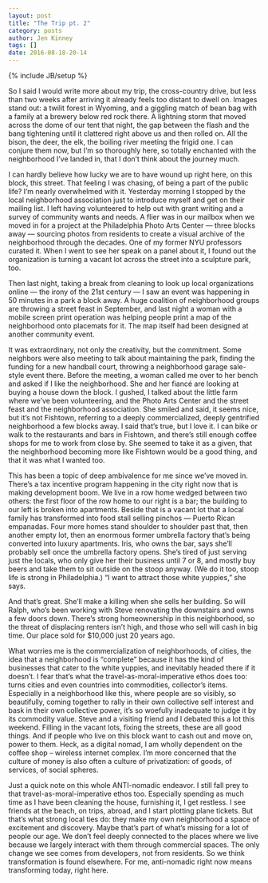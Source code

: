 ```yaml
---
layout: post
title: "The Trip pt. 2"
category: posts
author: Jen Kinney
tags: []
date: 2016-08-18-20-14
---
```

{% include JB/setup %}

So I said I would write more about my trip, the cross-country drive, but less than two weeks after arriving it already feels too distant to dwell on. Images stand out: a twilit forest in Wyoming, and a giggling match of bean bag with a family at a brewery below red rock there. A lightning storm that moved across the dome of our tent that night, the gap between the flash and the bang tightening until it clattered right above us and then rolled on. All the bison, the deer, the elk, the boiling river meeting the frigid one. I can conjure them now, but I’m so thoroughly here, so totally enchanted with the neighborhood I’ve landed in, that I don’t think about the journey much.

I can hardly believe how lucky we are to have wound up right here, on this block, this street. That feeling I was chasing, of being a part of the public life? I’m nearly overwhelmed with it. Yesterday morning I stopped by the local neighborhood association just to introduce myself and get on their mailing list. I left having volunteered to help out with grant writing and a survey of community wants and needs. A flier was in our mailbox when we moved in for a project at the Philadelphia Photo Arts Center — three blocks away — sourcing photos from residents to create a visual archive of the neighborhood through the decades. One of my former NYU professors curated it. When I went to see her speak on a panel about it, I found out the organization is turning a vacant lot across the street into a sculpture park, too.

Then last night, taking a break from cleaning to look up local organizations online — the irony of the 21st century — I saw an event was happening in 50 minutes in a park a block away. A huge coalition of neighborhood groups are throwing a street feast in September, and last night a woman with a mobile screen print operation was helping people print a map of the neighborhood onto placemats for it. The map itself had been designed at another community event.

It was extraordinary, not only the creativity, but the commitment. Some neighbors were also meeting to talk about maintaining the park, finding the funding for a new handball court, throwing a neighborhood garage sale-style event there. Before the meeting, a woman called me over to her bench and asked if I like the neighborhood. She and her fiancé are looking at buying a house down the block. I gushed, I talked about the little farm where we’ve been volunteering, and the Photo Arts Center and the street feast and the neighborhood association. She smiled and said, it seems nice, but it’s not Fishtown, referring to a deeply commercialized, deeply gentrified neighborhood a few blocks away. I said that’s true, but I love it. I can bike or walk to the restaurants and bars in Fishtown, and there’s still enough coffee shops for me to work from close by. She seemed to take it as a given, that the neighborhood becoming more like Fishtown would be a good thing, and that it was what I wanted too.

This has been a topic of deep ambivalence for me since we’ve moved in. There’s a tax incentive program happening in the city right now that is making development boom. We live in a row home wedged between two others: the first floor of the row home to our right is a bar; the building to our left is broken into apartments. Beside that is a vacant lot that a local family has transformed into food stall selling pinchos — Puerto Rican empanadas. Four more homes stand shoulder to shoulder past that, then another empty lot, then an enormous former umbrella factory that’s being converted into luxury apartments. Iris, who owns the bar, says she’ll probably sell once the umbrella factory opens. She’s tired of just serving just the locals, who only give her their business until 7 or 8, and mostly buy beers and take them to sit outside on the stoop anyway. (We do it too, stoop life is strong in Philadelphia.) “I want to attract those white yuppies,” she says.

And that’s great. She’ll make a killing when she sells her building. So will Ralph, who’s been working with Steve renovating the downstairs and owns a few doors down. There’s strong homeownership in this neighborhood, so the threat of displacing renters isn’t high, and those who sell will cash in big time. Our place sold for $10,000 just 20 years ago.

What worries me is the commercialization of neighborhoods, of cities, the idea that a neighborhood is “complete” because it has the kind of businesses that cater to the white yuppies, and inevitably headed there if it doesn’t. I fear that’s what the travel-as-moral-imperative ethos does too: turns cities and even countries into commodities, collector’s items. Especially in a neighborhood like this, where people are so visibly, so beautifully, coming together to rally in their own collective self interest and bask in their own collective power, it’s so woefully inadequate to judge it by its commodity value. Steve and a visiting friend and I debated this a lot this weekend. Filling in the vacant lots, fixing the streets, these are all good things. And if people who live on this block want to cash out and move on, power to them. Heck, as a digital nomad, I am wholly dependent on the coffee shop – wireless internet complex. I’m more concerned that the culture of money is also often a culture of privatization: of goods, of services, of social spheres.

Just a quick note on this whole ANTI-nomadic endeavor. I still fall prey to that travel-as-moral-imperative ethos too. Especially spending as much time as I have been cleaning the house, furnishing it, I get restless. I see friends at the beach, on trips, abroad, and I start plotting plane tickets. But that’s what strong local ties do: they make my own neighborhood a space of excitement and discovery. Maybe that’s part of what’s missing for a lot of people our age. We don’t feel deeply connected to the places where we live because we largely interact with them through commercial spaces. The only change we see comes from developers, not from residents. So we think transformation is found elsewhere. For me, anti-nomadic right now means transforming today, right here.
